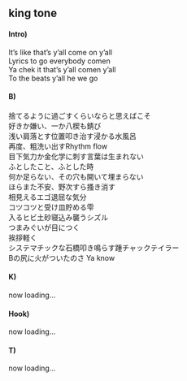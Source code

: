 ## king tone

#### Intro)

It’s like that’s y’all come on y’all  
Lyrics to go everybody comen  
Ya chek it that’s y’all comen y’all  
To the beats y’all he we go  

#### B)

捨てるように過ごすくらいならと思えばこそ  
好きか嫌い、一か八楔も錆び  
浅い肩落とす位置叩き治す浸かる水風呂  
再度、粗洗い出すRhythm flow  
目下気力か金化学に刺す言葉は生まれない  
ふとしたこと、ふとした時  
何か足らない、その穴も開いて埋まらない  
ほらまた不安、野次すら搔き消す  
相見えるエゴ退屈な気分  
コツコツと受け皿貯める雫  
入るヒビ土砂寝込み襲うシズル  
つまみぐいが目につく  
挨拶軽く  
システマチックな石橋叩き鳴らす踵チャックテイラー  
Bの尻に火がついたのさ Ya know

#### K)

now loading...

#### Hook)

now loading...

#### T)

now loading...
